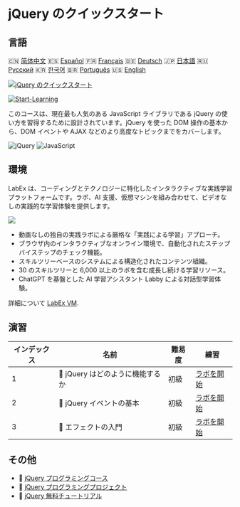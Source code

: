 # jQuery のクイックスタート

## 言語

🇨🇳 [简体中文](README_zh.md) 🇪🇸 [Español](README_es.md) 🇫🇷 [Français](README_fr.md) 🇩🇪 [Deutsch](README_de.md) 🇯🇵 [日本語](README_ja.md) 🇷🇺 [Русский](README_ru.md) 🇰🇷 [한국어](README_ko.md) 🇧🇷 [Português](README_pt.md) 🇺🇸 [English](README.md) 

[![jQuery のクイックスタート](https://cover-creator.labex.io/quick-start-with-jquery.png?lang=ja)](https://labex.io/ja/courses/quick-start-with-jquery)

[![Start-Learning](https://img.shields.io/badge/Start-Learning-whitesmoke?style=for-the-badge)](https://labex.io/ja/courses/quick-start-with-jquery)

このコースは、現在最も人気のある JavaScript ライブラリである jQuery の使い方を習得するために設計されています。jQuery を使った DOM 操作の基本から、DOM イベントや AJAX などのより高度なトピックまでをカバーします。

![jQuery](https://img.shields.io/badge/jQuery-whitesmoke?style=for-the-badge&logo=jquery)
![JavaScript](https://img.shields.io/badge/JavaScript-whitesmoke?style=for-the-badge&logo=javascript)


## 環境

LabEx は、コーディングとテクノロジーに特化したインタラクティブな実践学習プラットフォームです。ラボ、AI 支援、仮想マシンを組み合わせて、ビデオなしの実践的な学習体験を提供します。

![](https://tutorial-screenshot.getvm.io/images/vm-1725247253.png)

- 動画なしの独自の実践ラボによる厳格な「実践による学習」アプローチ。
- ブラウザ内のインタラクティブなオンライン環境で、自動化されたステップバイステップのチェック機能。
- スキルツリーベースのシステムによる構造化されたコンテンツ組織。
- 30 のスキルツリーと 6,000 以上のラボを含む成長し続ける学習リソース。
- ChatGPT を基盤とした AI 学習アシスタント Labby による対話型学習体験。

詳細について [LabEx VM](https://support.labex.io/using-labex/virtual-machine).

## 演習

|   インデックス | 名前                             | 難易度   | 練習                                                                                                         |
|----------------|----------------------------------|----------|--------------------------------------------------------------------------------------------------------------|
|              1 | 📖 jQuery はどのように機能するか | 初級     | <a target='_blank' href='https://labex.io/ja/tutorials/jquery-how-jquery-works-153752'>ラボを開始</a>        |
|              2 | 📖 jQuery イベントの基本         | 初級     | <a target='_blank' href='https://labex.io/ja/tutorials/jquery-jquery-event-basics-153789'>ラボを開始</a>     |
|              3 | 📖 エフェクトの入門              | 初級     | <a target='_blank' href='https://labex.io/ja/tutorials/jquery-introduction-to-effects-153791'>ラボを開始</a> |

## その他

- 🔗 [jQuery プログラミングコース](https://github.com/labex-labs/awesome-programming-courses)
- 🔗 [jQuery プログラミングプロジェクト](https://github.com/labex-labs/awesome-programming-projects)
- 🔗 [jQuery 無料チュートリアル](https://github.com/labex-labs/jquery-free-tutorials)


